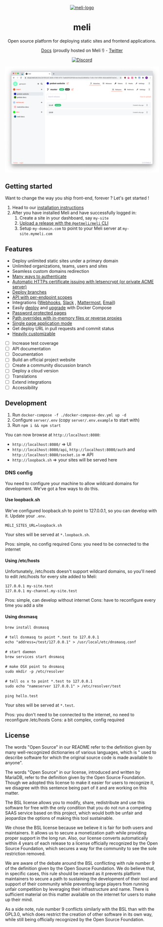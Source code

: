 <p align="center">
  <a href="https://meli.sh">
    <img alt="meli-logo" src="https://raw.githubusercontent.com/gomeli/meli-brand/latest/logo/meli-logo-circle-black.svg" width="100"/>
  </a>
</p>
<h1 align="center">meli</h1>
<p align="center">Open source platform for deploying static sites and frontend applications.</p>
<p align="center">
    <a href="https://docs.meli.sh">Docs</a> (proudly hosted on Meli !) - <a href="https://twitter.com/getmeli">Twitter</a>
</p>
<p align="center">
    <a href="https://discord.gg/TFTaCUEdX6" target="_blank">
        <img alt="Discord" src="https://img.shields.io/discord/789462736320856075?label=community">
    </a>
</p>

![Meli demo screenshot](https://raw.githubusercontent.com/getmeli/meli-brand/latest/screens/meli-site-branch.png)

## Getting started

Want to change the way you ship front-end, forever ? Let's get started !

1. Head to our [installation instructions](https://docs.meli.sh/get-started/installation)
1. After you have installed Meli and have successfully logged in:
    1. Create a site in your dashboard, say `my-site`
    1. [Upload a release with the `@getmeli/meli` CLI](https://docs.meli.sh/get-started/upload-a-site-to-meli)
    1. Setup `my-domain.com` to point to your Meli server at `my-site.mymeli.com`

## Features

- Deploy unlimited static sites under a primary domain
- Unlimited organizations, teams, users and sites
- Seamless custom domains redirection
- [Many ways to authenticate](https://docs.meli.sh/authentication)
- [Automatic HTTPs certificate issuing with letsencrypt (or private ACME server)](https://docs.meli.sh/configuration/ssl)
- [Deploy branches](https://docs.meli.sh/get-started/branches)
- [API with per-endpoint scopes](https://docs.meli.sh/api/get-started)
- Integrations ([Webhooks](https://docs.meli.sh/integrations/webhooks), [Slack](https://docs.meli.sh/integrations/slack)
  , [Mattermost](https://docs.meli.sh/integrations/mattermost), [Email](https://docs.meli.sh/integrations/email))
- Easily [deploy](https://docs.meli.sh/get-started/installation#installation)
  and [upgrade](https://docs.meli.sh/get-started/upgrade-and-downgrade) with Docker Compose
- [Password protected pages](https://docs.meli.sh/branches/password-protected-pages)
- [Path overrides with in-memory files or reverse proxies](https://docs.meli.sh/branches/redirects#redirects)
- [Single page application mode](https://docs.meli.sh/get-started/single-page-applications-spa)
- Get deploy URL in pull requests and commit status
- [Heavily customizable](https://docs.meli.sh/environment-reference/server)
- [ ] Increase test coverage
- [ ] API documentation
- [ ] Documentation
- [ ] Build an official project website
- [ ] Create a community discussion branch
- [ ] Deploy a cloud version
- [ ] Translations
- [ ] Extend integrations
- [ ] Accessibility

## Development

1. Run `docker-compose -f ./docker-compose-dev.yml up -d`
1. Configure `server/.env` (copy `server/.env.example` to start with)
1. Run `npm i && npm start`

You can now browse at `http://localhost:8080`:

- `http://localhost:8080/` => UI
- `http://localhost:8080/api`, `http://localhost:8080/auth` and `http://localhost:8080/socket.io` => API
- `http://loopback.sh` => your sites will be served here

### DNS config

You need to configure your machine to allow wildcard domains for development. We've got a few ways to do this.

#### Use loopback.sh

We've configured loopback.sh to point to 127.0.0.1, so you can develop with it. Update your `.env`.

```
MELI_SITES_URL=loopback.sh
```

Your sites will be served at `*.loopback.sh`.

Pros: simple, no config required Cons: you need to be connected to the internet

#### Using /etc/hosts

Unfortunately, /etc/hosts doesn't support wildcard domains, so you'll need to edit /etc/hosts for every site added to Meli:

```
127.0.0.1 my-site.test
127.0.0.1 my-channel.my-site.test
```

Pros: simple, can develop without internet Cons: have to reconfigure every time you add a site

#### Using dnsmasq

```
brew install dnsmasq

# tell dsnmasq to point *.test to 127.0.0.1
echo "address=/test/127.0.0.1" > /usr/local/etc/dnsmasq.conf

# start daemon
brew services start dnsmasq

# make OSX point to dnsmasq
sudo mkdir -p /etc/resolver

# tell os x to point *.test to 127.0.0.1
sudo echo "nameserver 127.0.0.1" > /etc/resolver/test

ping hello.test
```

Your sites will be served at `*.test`.

Pros: you don't need to be connected to the internet, no need to reconfigure /etc/hosts Cons: a bit complex, config required

## License

The words "Open Source" in our README refer to the definition given by many well-recognized dictionaries of various languages, which is "
used to describe software for which the original source code is made available to anyone".

The words "Open Source" in our license, introduced and written by MariaDB, refer to the definition given by the Open Source Foundation.
Though we adopted this license to make it easier for users to recognize it, we disagree with this sentence being part of it and are working
on this matter.

The BSL license allows you to modify, share, redistribute and use this software for free with the only condition that you do not run a
competing SAAS service based on this project, which would both be unfair and jeopardize the options of making this tool sustainable.

We chose the BSL license because we believe it is fair for both users and maintainers. It allows us to secure a monetization path while
providing proper support in the long run. Also, our license converts automatically within 4 years of each release to a license officially
recognized by the Open Source Foundation, which secures a way for the community to see the sole restriction removed.

We are aware of the debate around the BSL conflicting with rule number 9 of the definition given by the Open Source Foundation. We do
believe that, in specific cases, this rule should be relaxed as it prevents platform maintainers to secure a path to sustaining the
development of their tool and support of their community while preventing large players from running unfair competition by leveraging their
infrastructure and name. There is sufficient material on this matter available on the internet for users to make up their mind.

As a side note, rule number 9 conflicts similarly with the BSL than with the GPL3.0, which does restrict the creation of other software in
its own way, while still being officially recognized by the Open Source Foundation.
